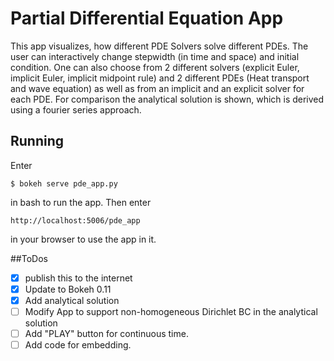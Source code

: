 # Partial Differential Equation App
This app visualizes, how different PDE Solvers solve different PDEs. The user can interactively change stepwidth (in time and space) and initial condition. One can also choose from 2 different solvers (explicit Euler, implicit Euler, implicit midpoint rule) and 2 different PDEs (Heat transport and wave equation) as well as from an implicit and an explicit solver for each PDE. For comparison the analytical solution is shown, which is derived using a fourier series approach.

## Running
Enter 
```
$ bokeh serve pde_app.py
```
in bash to run the app. Then enter
```
http://localhost:5006/pde_app
```
in your browser to use the app in it.

##ToDos
- [x] publish this to the internet
- [x] Update to Bokeh 0.11
- [x] Add analytical solution
- [ ] Modify App to support non-homogeneous Dirichlet BC in the analytical solution
- [ ] Add "PLAY" button for continuous time.
- [ ] Add code for embedding.
